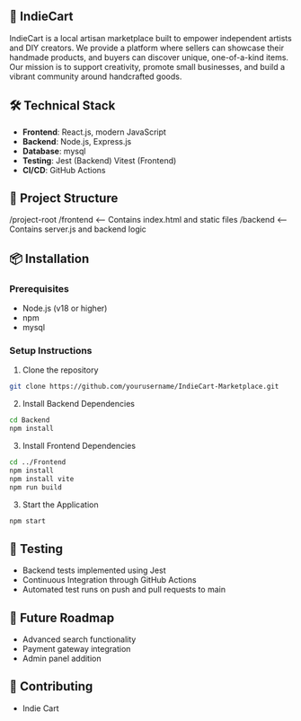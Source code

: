## 🚀 IndieCart 

IndieCart is a local artisan marketplace built to empower independent artists and DIY creators. We provide a platform where sellers can showcase their handmade products, and buyers can discover unique, one-of-a-kind items. Our mission is to support creativity, promote small businesses, and build a vibrant community around handcrafted goods.

## 🛠 Technical Stack
- **Frontend**: React.js, modern JavaScript
- **Backend**: Node.js, Express.js
- **Database**: mysql
- **Testing**: Jest (Backend) Vitest (Frontend)
- **CI/CD**: GitHub Actions

## 📁 Project Structure
/project-root
  /frontend         <-- Contains index.html and static files
  /backend          <-- Contains server.js and backend logic

## 📦 Installation

### Prerequisites
- Node.js (v18 or higher)
- npm 
- mysql

### Setup Instructions
1. Clone the repository
```bash
git clone https://github.com/yourusername/IndieCart-Marketplace.git
```
2. Install Backend Dependencies
```bash
cd Backend
npm install
```
3. Install Frontend Dependencies
```bash
cd ../Frontend
npm install
npm install vite
npm run build
```

3. Start the Application
```bash
npm start 
```
## 🧪 Testing
- Backend tests implemented using Jest
- Continuous Integration through GitHub Actions
- Automated test runs on push and pull requests to main


## 🎯 Future Roadmap

- Advanced search functionality
- Payment gateway integration
- Admin panel addition

## 🤝 Contributing

- Indie Cart 
